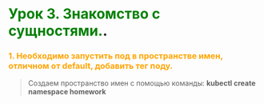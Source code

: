 # <span style="color:green">Урок 3. Знакомство с сущностями.</span>.

### <span style="color:orange">1. Необходимо запустить под в пространстве имен, отличном от default, добавить тег поду.
> Создаем пространство имен с помощью команды: **kubectl create namespace homework**
